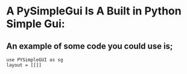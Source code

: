 # A PySimpleGui Is A Built in Python Simple Gui:
## An example of some code you could use is;
``` 
use PYSimpleGUI as sg 
layout = [[]]

```
